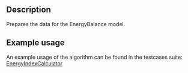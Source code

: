 ## Description ##

Prepares the data for the EnergyBalance model.

## Example usage ##

An example usage of the algorithm can be found in the testcases suite: [EnergyIndexCalculator](http://code.google.com/p/jgrasstools/source/browse/hortonmachine/src/test/java/org/jgrasstools/hortonmachine/models/hm/TestEnergyIndexCalculator.java)

